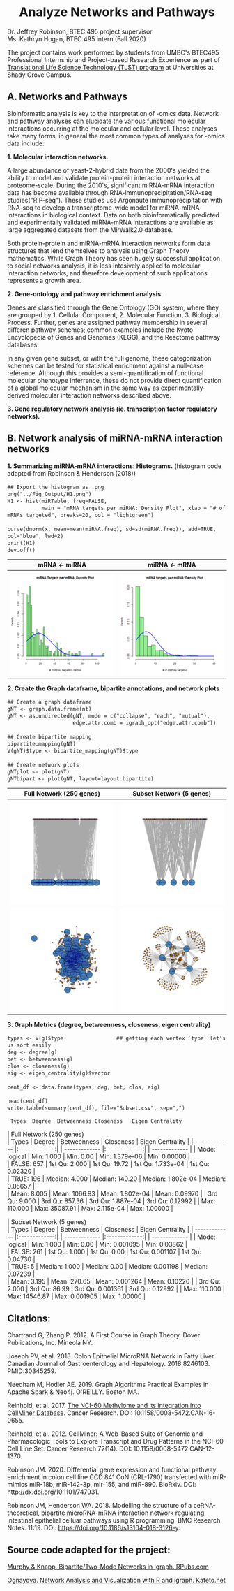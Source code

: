 <h1 align="center">
Analyze Networks and Pathways</h1>

Dr. Jeffrey Robinson, BTEC 495 project supervisor<br>
Ms. Kathryn Hogan, BTEC 495 intern (Fall 2020)<br>

The project contains work performed by students from UMBC's BTEC495 Professional Internship and Project-based Research Experience as part of  [Translational Life Science Technology (TLST) program](http://shadygrove.umbc.edu/tlst.php) at Universities at Shady Grove Campus.

## A. Networks and Pathways

Bioinformatic analysis is key to the interpretation of -omics data.  Network and pathway analyses can elucidate the various functional molecular interactions occurring at the molecular and cellular level.  These analyses take many forms, in general the most common types of analyses for -omics data include:

<b>1. Molecular interaction networks.</b>  

A large abundance of yeast-2-hybrid data from the 2000's yielded the ability to model and validate protein-protein interaction networks at proteome-scale.  During the 2010's, significant miRNA-mRNA interaction data has become available through RNA-immunoprecipitation/RNA-seq studies("RIP-seq").  These studies use Argonaute immunoprecipitation with RNA-seq to develop a transcriptome-wide model for miRNA-mRNA interactions in biological context.  Data on both bioinformatically predicted and experimentally validated miRNA-mRNA interactions are available as large aggregated datasets from the MirWalk2.0 database.  

Both protein-protein and miRNA-mRNA interaction networks form data structures that lend themselves to analysis using Graph Theory mathematics.  While Graph Theory has seen hugely successful application to social networks analysis, it is less intesively applied to molecular interaction networks, and therefore development of such applications represents a growth area.

<b>2. Gene-ontology and pathway enrichment analysis.</b>
 
Genes are classified through the Gene Ontology (GO) system, where they are grouped by 1. Cellular Component, 2. Molecular Function, 3. Biological Process.  Further, genes are assigned pathway membership in several differen pathway schemes; common examples include the Kyoto Encyclopedia of Genes and Genomes (KEGG), and the Reactome pathway databases.  

In any given gene subset, or with the full genome, these categorization schemes can be tested for statistical enrichment against a null-case reference.  Although this provides a semi-quantification of functional molecular phenotype inferrence, these do not provide direct quantification of a global molecular mechanism in the same way as experimentally-derived molecular interaction networks described above.


<b>3. Gene regulatory network analysis (ie. transcription factor regulatory networks).</b>

## B. Network analysis of miRNA-mRNA interaction networks
 
<b>1. Summarizing miRNA-mRNA interactions: Histograms.</b>
(histogram code adapted from Robinson & Henderson (2018))

```
## Export the histogram as .png
png("../Fig_Output/H1.png")
H1 <- hist(miRTable, freq=FALSE, 
           main = "mRNA targets per miRNA: Density Plot", xlab = "# of mRNAs targeted", breaks=20, col = "lightgreen")

curve(dnorm(x, mean=mean(miRNA.freq), sd=sd(miRNA.freq)), add=TRUE, col="blue", lwd=2)
print(H1)
dev.off()
```
| mRNA <- miRNA        | miRNA <- mRNA           | 
| ------------- |:-------------:| 
| ![](Fig_Output/H1.png)      | ![](Fig_Output/H2.png) | 

<b>2. Create the Graph dataframe, bipartite annotations, and network plots </b>

```
## Create a graph dataframe
gNT <- graph.data.frame(nt)
gNT <- as.undirected(gNT, mode = c("collapse", "each", "mutual"),
                     edge.attr.comb = igraph_opt("edge.attr.comb"))

## Create bipartite mapping
bipartite.mapping(gNT)
V(gNT)$type <- bipartite_mapping(gNT)$type

## Create network plots
gNTplot <- plot(gNT)
gNTbipart <- plot(gNT, layout=layout.bipartite)

```

| Full Network (250 genes)       | Subset Network (5 genes)          | 
| ------------- |:-------------:| 
| ![](Fig_Output/gFULLbipart.png)      | ![](Fig_Output/gNTbipart.png) | 
| ![](Fig_Output/gFULLplot.png)      | ![](Fig_Output/gNTplot.png) | 


<b>3. Graph Metrics (degree, betweenness, closeness, eigen centrality) </b>

```
types <- V(g)$type                 ## getting each vertex `type` let's us sort easily
deg <- degree(g)
bet <- betweenness(g)
clos <- closeness(g)
eig <- eigen_centrality(g)$vector

cent_df <- data.frame(types, deg, bet, clos, eig)

head(cent_df)
write.table(summary(cent_df), file="Subset.csv", sep=",")

```

	 Types	Degree	Betweenness	Closeness	Eigen Centrality
  
| Full Network (250 genes)					
|     Types    	|        Degree      |   Betweenness   	|      Closeness     	| Eigen Centrality |
| ------------- |:-------------:| | ------------- |:-------------:| | ------------- |
| Mode: logical | 	  	Min:  1.000   	| 	 Min: 0.00     	|  Min: 1.379e-06    	|   Min: 0.00000   |  
|  FALSE: 657   |   	1st Qu: 2.000  	|  1st Qu: 19.72  	| 1st Qu: 1.733e-04  	|  1st Qu: 0.02320 |  
|   TRUE: 196   |   	Median: 4.000   |	Median: 140.20  	| Median: 1.802e-04  	|  Median: 0.05657 |  
	                  | 	 Mean: 8.005 	 	|  Mean: 1066.93   | 	Mean: 1.802e-04   	|  Mean: 0.09970   |
		                 | 3rd Qu:  9.000   | 3rd Qu: 857.36   |	3rd Qu: 1.887e-04  	| 3rd Qu: 0.12992  |
               	   | 	Max: 110.000   	|  Max: 35087.91   |  	Max: 2.115e-04   	|  	Max: 1.00000   |
                   
 | Subset Network (5 genes)					
|     Types    	|        Degree      |   Betweenness   	|      Closeness     	| Eigen Centrality |
| ------------- |:-------------:| | ------------- |:-------------:| | ------------- |
| Mode: logical | 	  	Min:  1.000   	| 	 Min: 0.00     	|  Min: 0.001095    	|   Min: 0.03862    |  
|  FALSE: 261   |   	1st Qu: 1.000  	|  1st Qu: 0.00   	| 1st Qu: 0.001107  	|  1st Qu: 0.04730  |  
|    TRUE: 5    |   	Median: 1.000   |	Median: 0.00    	| Median: 0.001198  	|  Median: 0.07239  |  
	                  | 	 Mean: 3.195 	 	|  Mean: 270.65    | 	Mean:  0.001264   |  Mean: 0.10220   |
		                 | 3rd Qu:  2.000   | 3rd Qu: 86.99    |	3rd Qu: 0.001361  	| 3rd Qu: 0.12992  |
               	   | 	Max: 110.000   	|  Max: 14546.87   |  	Max: 0.001905   	|  	Max: 1.00000   |                  
   

##

<h2 align="left">
Citations:
</h2>
Chartrand G, Zhang P. 2012. A First Course in Graph Theory. Dover Publications, Inc. Mineola NY.

Joseph PV, et al. 2018. Colon Epithelial MicroRNA Network in Fatty Liver. Canadian Journal of Gastroenterology and Hepatology. 2018:8246103. PMID:30345259.

Needham M, Hodler AE. 2019. Graph Algorithms Practical Examples in Apache Spark & Neo4j. O'REILLY. Boston MA.

Reinhold, et al. 2017. [The NCI-60 Methylome and its integration into CellMiner Database](https://cancerres.aacrjournals.org/content/77/3/601). Cancer Research. DOI: 10.1158/0008-5472.CAN-16-0655.

Reinhold, et al. 2012. CellMiner: A Web-Based Suite of Genomic and Pharmacologic Tools to Explore Transcript and Drug Patterns in the NCI-60 Cell Line Set. Cancer Research.72(14). DOI: 10.1158/0008-5472.CAN-12-1370. 

Robinson JM. 2020. Differential gene expression and functional pathway enrichment in colon cell line CCD 841 CoN (CRL-1790) transfected with miR-mimics miR-18b, miR-142-3p, mir-155, and miR-890.  BioRxiv. DOI: http://dx.doi.org/10.1101/747931.

Robinson JM, Henderson WA. 2018. Modelling the structure of a ceRNA-theoretical, bipartite microRNA-mRNA interaction network regulating intestinal epithelial celluar pathways using R programming.  BMC Research Notes. 11:19. DOI: https://doi.org/10.1186/s13104-018-3126-y.

<h2 align="left">
Source code adapted for the project:
</h2>  

[Murphy & Knapp. Bipartite/Two-Mode Networks in igraph. RPubs.com](https://rpubs.com/pjmurphy/317838)

[Ognayova. Network Analysis and Visualization with R and igraph. Kateto.net](https://kateto.net/netscix2016.html)
